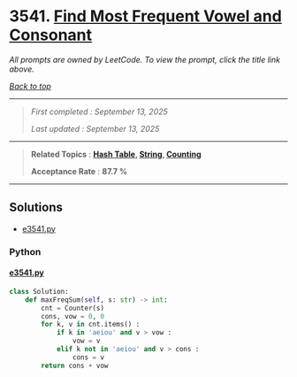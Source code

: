 # 3541. [Find Most Frequent Vowel and Consonant](<https://leetcode.com/problems/find-most-frequent-vowel-and-consonant>)

*All prompts are owned by LeetCode. To view the prompt, click the title link above.*

*[Back to top](<../README.md>)*

------

> *First completed : September 13, 2025*
>
> *Last updated : September 13, 2025*

------

> **Related Topics** : **[Hash Table](<by_topic/Hash Table.md>), [String](<by_topic/String.md>), [Counting](<by_topic/Counting.md>)**
>
> **Acceptance Rate** : **87.7 %**

------

## Solutions

- [e3541.py](<../my-submissions/e3541.py>)
### Python
#### [e3541.py](<../my-submissions/e3541.py>)
```Python
class Solution:
    def maxFreqSum(self, s: str) -> int:
        cnt = Counter(s)
        cons, vow = 0, 0
        for k, v in cnt.items() :
            if k in 'aeiou' and v > vow :
                vow = v
            elif k not in 'aeiou' and v > cons :
                cons = v
        return cons + vow
```

